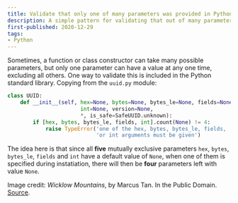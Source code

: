 ```yaml
---
title: Validate that only one of many parameters was provided in Python
description: A simple pattern for validating that out of many parameters only one was provided
first-published: 2020-12-29
tags:
- Python
---
```


Sometimes, a function or class constructor can take many possible parameters, but only one parameter can have a value
at any one time, excluding all others. One way to validate this is included in the Python standard library. Copying
from the `uuid.py` module:

```python
class UUID:
    def __init__(self, hex=None, bytes=None, bytes_le=None, fields=None,
                       int=None, version=None,
                       *, is_safe=SafeUUID.unknown):
        if [hex, bytes, bytes_le, fields, int].count(None) != 4:
            raise TypeError('one of the hex, bytes, bytes_le, fields, '
                            'or int arguments must be given')
```

The idea here is that since all **five** mutually exclusive parameters `hex`, `bytes`, `bytes_le`, `fields` and `int`
have a default value of `None`, when one of them is specified during instatiation, there will then be **four**
parameters left with value `None`.

Image credit: *Wicklow Mountains*, by Marcus Tan. In the Public Domain.
[Source](https://www.publicdomainpictures.net/en/view-image.php?image=20993&picture=wicklow-mountains).
